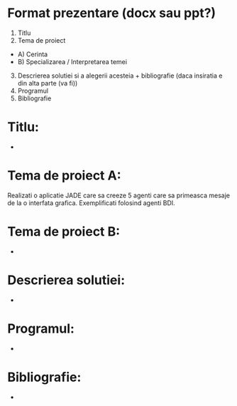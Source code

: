 # Format prezentare (docx sau ppt?)

1. Titlu
2. Tema de proiect
 - A) Cerinta 
 - B) Specializarea / Interpretarea temei
3. Descrierea solutiei si a alegerii acesteia + bibliografie (daca insiratia e din alta parte (va fi))
4. Programul
5. Bibliografie

# Titlu:
-

# Tema de proiect A:
Realizati o aplicatie JADE care sa creeze 5 agenti care sa primeasca mesaje de la o interfata grafica. Exemplificati folosind agenti BDI.

# Tema de proiect B:
-

# Descrierea solutiei:
-

# Programul:
-

# Bibliografie:
-
